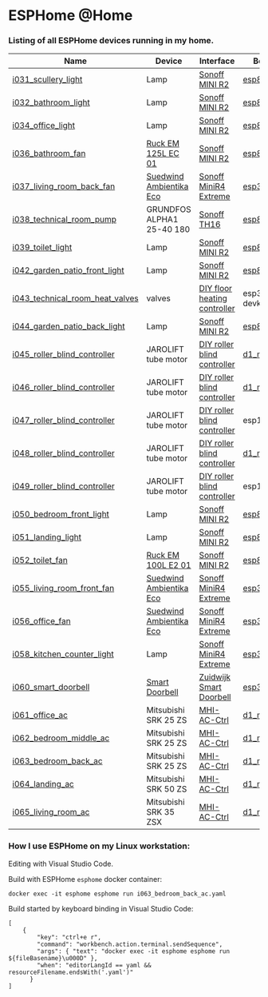 
ESPHome @Home
=============

### Listing of all ESPHome devices running in my home. 


| Name | Device | Interface | Board | Platform |
|------|--------|-----------|-------|----------|
| [i031_scullery_light](i031_scullery_light.yaml) | Lamp | [Sonoff MINI R2](https://devices.esphome.io/devices/Sonoff-Mini-Relay) | [esp8285](https://docs.platformio.org/en/stable/boards/espressif8266/esp8285.html) | [esp8266](https://docs.platformio.org/en/stable/boards/espressif8266/espmxdevkit.html) |
| [i032_bathroom_light](i032_bathroom_light.yaml) | Lamp | [Sonoff MINI R2](https://devices.esphome.io/devices/Sonoff-Mini-Relay) | [esp8285](https://docs.platformio.org/en/stable/boards/espressif8266/esp8285.html) | [esp8266](https://docs.platformio.org/en/stable/boards/espressif8266/espmxdevkit.html) |
| [i034_office_light](i034_office_light.yaml) | Lamp | [Sonoff MINI R2](https://devices.esphome.io/devices/Sonoff-Mini-Relay) | [esp8285](https://docs.platformio.org/en/stable/boards/espressif8266/esp8285.html) | [esp8266](https://docs.platformio.org/en/stable/boards/espressif8266/espmxdevkit.html) |
| [i036_bathroom_fan](i036_bathroom_fan.yaml) | [Ruck EM 125L EC 01](https://www.ruck.eu/ventilatoren/rohrventilatoren) | [Sonoff MINI R2](https://devices.esphome.io/devices/Sonoff-Mini-Relay) | [esp8285](https://docs.platformio.org/en/stable/boards/espressif8266/esp8285.html) | [esp8266](https://docs.platformio.org/en/stable/boards/espressif8266/espmxdevkit.html) |
| [i037_living_room_back_fan](i037_living_room_back_fan.yaml) | [Suedwind Ambientika Eco](https://www.ambientika.eu/) | [Sonoff MiniR4 Extreme](https://devices.esphome.io/devices/Sonoff-MiniR4-Extreme) | [esp32dev](https://docs.platformio.org/en/stable/boards/espressif32/esp32dev.html) | [esp32](https://docs.platformio.org/en/stable/boards/espressif32/esp32dev.html) |
| [i038_technical_room_pump](i038_technical_room_pump.yaml) | GRUNDFOS ALPHA1 25-40 180 | [Sonoff TH16](https://devices.esphome.io/devices/Sonoff-TH10) | [esp8285](https://docs.platformio.org/en/stable/boards/espressif8266/esp8285.html) | [esp8266](https://docs.platformio.org/en/stable/boards/espressif8266/espmxdevkit.html) |
| [i039_toilet_light](i039_toilet_light.yaml) | Lamp | [Sonoff MINI R2](https://devices.esphome.io/devices/Sonoff-Mini-Relay) | [esp8285](https://docs.platformio.org/en/stable/boards/espressif8266/esp8285.html) | [esp8266](https://docs.platformio.org/en/stable/boards/espressif8266/espmxdevkit.html) |
| [i042_garden_patio_front_light](i042_garden_patio_front_light.yaml) | Lamp | [Sonoff MINI R2](https://devices.esphome.io/devices/Sonoff-Mini-Relay) | [esp8285](https://docs.platformio.org/en/stable/boards/espressif8266/esp8285.html) | [esp8266](https://docs.platformio.org/en/stable/boards/espressif8266/espmxdevkit.html) |
| [i043_technical_room_heat_valves](i043_technical_room_heat_valves.yaml) | valves | [DIY floor heating controller](/automated-floor-heating) | esp32doit-devkit-v1 | [esp32](https://docs.platformio.org/en/stable/boards/espressif32/esp32dev.html) |
| [i044_garden_patio_back_light](i044_garden_patio_back_light.yaml) | Lamp | [Sonoff MINI R2](https://devices.esphome.io/devices/Sonoff-Mini-Relay) | [esp8285](https://docs.platformio.org/en/stable/boards/espressif8266/esp8285.html) | [esp8266](https://docs.platformio.org/en/stable/boards/espressif8266/espmxdevkit.html) |
| [i045_roller_blind_controller](i045_roller_blind_controller.yaml) | JAROLIFT tube motor | [DIY roller blind controller](/roller-shutter-controller) | [d1_mini](https://www.wemos.cc/en/latest/d1/d1_mini.html) | [esp8266](https://docs.platformio.org/en/stable/boards/espressif8266/espmxdevkit.html) |
| [i046_roller_blind_controller](i046_roller_blind_controller.yaml) | JAROLIFT tube motor | [DIY roller blind controller](/roller-shutter-controller) | [d1_mini](https://www.wemos.cc/en/latest/d1/d1_mini.html) | [esp8266](https://docs.platformio.org/en/stable/boards/espressif8266/espmxdevkit.html) |
| [i047_roller_blind_controller](i047_roller_blind_controller.yaml) | JAROLIFT tube motor | [DIY roller blind controller](/roller-shutter-controller) | esp12e | [esp8266](https://docs.platformio.org/en/stable/boards/espressif8266/espmxdevkit.html) |
| [i048_roller_blind_controller](i048_roller_blind_controller.yaml) | JAROLIFT tube motor | [DIY roller blind controller](/roller-shutter-controller) | [d1_mini](https://www.wemos.cc/en/latest/d1/d1_mini.html) | [esp8266](https://docs.platformio.org/en/stable/boards/espressif8266/espmxdevkit.html) |
| [i049_roller_blind_controller](i049_roller_blind_controller.yaml) | JAROLIFT tube motor | [DIY roller blind controller](/roller-shutter-controller) | esp12e | [esp8266](https://docs.platformio.org/en/stable/boards/espressif8266/espmxdevkit.html) |
| [i050_bedroom_front_light](i050_bedroom_front_light.yaml) | Lamp | [Sonoff MINI R2](https://devices.esphome.io/devices/Sonoff-Mini-Relay) | [esp8285](https://docs.platformio.org/en/stable/boards/espressif8266/esp8285.html) | [esp8266](https://docs.platformio.org/en/stable/boards/espressif8266/espmxdevkit.html) |
| [i051_landing_light](i051_landing_light.yaml) | Lamp | [Sonoff MINI R2](https://devices.esphome.io/devices/Sonoff-Mini-Relay) | [esp8285](https://docs.platformio.org/en/stable/boards/espressif8266/esp8285.html) | [esp8266](https://docs.platformio.org/en/stable/boards/espressif8266/espmxdevkit.html) |
| [i052_toilet_fan](i052_toilet_fan.yaml) | [Ruck EM 100L E2 01](https://www.ruck.eu/ventilatoren/rohrventilatoren) | [Sonoff MINI R2](https://devices.esphome.io/devices/Sonoff-Mini-Relay) | [esp8285](https://docs.platformio.org/en/stable/boards/espressif8266/esp8285.html) | [esp8266](https://docs.platformio.org/en/stable/boards/espressif8266/espmxdevkit.html) |
| [i055_living_room_front_fan](i055_living_room_front_fan.yaml) | [Suedwind Ambientika Eco](https://www.ambientika.eu/) | [Sonoff MiniR4 Extreme](https://devices.esphome.io/devices/Sonoff-MiniR4-Extreme) | [esp32dev](https://docs.platformio.org/en/stable/boards/espressif32/esp32dev.html) | [esp32](https://docs.platformio.org/en/stable/boards/espressif32/esp32dev.html) |
| [i056_office_fan](i056_office_fan.yaml) | [Suedwind Ambientika Eco](https://www.ambientika.eu/) | [Sonoff MiniR4 Extreme](https://devices.esphome.io/devices/Sonoff-MiniR4-Extreme) | [esp32dev](https://docs.platformio.org/en/stable/boards/espressif32/esp32dev.html) | [esp32](https://docs.platformio.org/en/stable/boards/espressif32/esp32dev.html) |
| [i058_kitchen_counter_light](i058_kitchen_counter_light.yaml) | Lamp | [Sonoff MiniR4 Extreme](https://devices.esphome.io/devices/Sonoff-MiniR4-Extreme) | [esp32dev](https://docs.platformio.org/en/stable/boards/espressif32/esp32dev.html) | [esp32](https://docs.platformio.org/en/stable/boards/espressif32/esp32dev.html) |
| [i060_smart_doorbell](i060_smart_doorbell.yaml) | [Smart Doorbell](https://www.zuidwijk.com/product/smart-doorbell/) | [Zuidwijk Smart Doorbell](https://github.com/zuidwijk/esphome-doorbell/blob/main/smart-doorbell2.yaml) | [esp32dev](https://docs.platformio.org/en/stable/boards/espressif32/esp32dev.html) | [esp32](https://docs.platformio.org/en/stable/boards/espressif32/esp32dev.html) |
| [i061_office_ac](i061_office_ac.yaml) | Mitsubishi SRK 25 ZS | [MHI-AC-Ctrl](https://github.com/ginkage/MHI-AC-Ctrl-ESPHome) | [d1_mini](https://www.wemos.cc/en/latest/d1/d1_mini.html) | [esp8266](https://docs.platformio.org/en/stable/boards/espressif8266/espmxdevkit.html) |
| [i062_bedroom_middle_ac](i062_bedroom_middle_ac.yaml) | Mitsubishi SRK 25 ZS | [MHI-AC-Ctrl](https://github.com/ginkage/MHI-AC-Ctrl-ESPHome) | [d1_mini](https://www.wemos.cc/en/latest/d1/d1_mini.html) | [esp8266](https://docs.platformio.org/en/stable/boards/espressif8266/espmxdevkit.html) |
| [i063_bedroom_back_ac](i063_bedroom_back_ac.yaml) | Mitsubishi SRK 25 ZS | [MHI-AC-Ctrl](https://github.com/ginkage/MHI-AC-Ctrl-ESPHome) | [d1_mini](https://www.wemos.cc/en/latest/d1/d1_mini.html) | [esp8266](https://docs.platformio.org/en/stable/boards/espressif8266/espmxdevkit.html) |
| [i064_landing_ac](i064_landing_ac.yaml) | Mitsubishi SRK 50 ZS | [MHI-AC-Ctrl](https://github.com/ginkage/MHI-AC-Ctrl-ESPHome) | [d1_mini](https://www.wemos.cc/en/latest/d1/d1_mini.html) | [esp8266](https://docs.platformio.org/en/stable/boards/espressif8266/espmxdevkit.html) |
| [i065_living_room_ac](i065_living_room_ac.yaml) | Mitsubishi SRK 35 ZSX | [MHI-AC-Ctrl](https://github.com/ginkage/MHI-AC-Ctrl-ESPHome) | [d1_mini](https://www.wemos.cc/en/latest/d1/d1_mini.html) | [esp8266](https://docs.platformio.org/en/stable/boards/espressif8266/espmxdevkit.html) |

### How I use ESPHome on my Linux workstation:

Editing with Visual Studio Code.

Build with ESPHome `esphome` docker container:
```
docker exec -it esphome esphome run i063_bedroom_back_ac.yaml
```

Build started by keyboard binding in Visual Studio Code:

```
[
    {
        "key": "ctrl+e r",
        "command": "workbench.action.terminal.sendSequence",
        "args": { "text": "docker exec -it esphome esphome run ${fileBasename}\u000D" },
        "when": "editorLangId == yaml && resourceFilename.endsWith('.yaml')"
      }
]
```